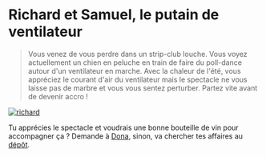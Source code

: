 # Richard et Samuel, le putain de ventilateur
> Vous venez de vous perdre dans un strip-club louche. Vous voyez actuellement 
> un chien en peluche en train de faire du poll-dance autour d'un ventilateur en marche.
> Avec la chaleur de l'été, vous appréciez le courant d'air du ventilateur mais le
> spectacle ne vous laisse pas de marbre et vous vous sentez perturber. Partez vite avant de devenir accro !

[![richard](https://i.ytimg.com/vi/rMHLO-iCsRw/hqdefault.jpg)]()

Tu apprécies le spectacle et voudrais une bonne bouteille de vin pour accompagner ça ? Demande à [Dona](donat.md), 
sinon, va chercher tes affaires au [dépôt](ledep.md).